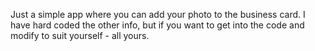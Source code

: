 Just a simple app where you can add your photo to the business card. I have hard coded the other info, but if you want to get into the code and modify to suit yourself - all yours.

